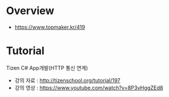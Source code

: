# Overview 
- https://www.topmaker.kr/419

# Tutorial
Tizen C# App개발(HTTP 통신 연계)
- 강의 자료 : http://tizenschool.org/tutorial/197
- 강의 영상 : https://www.youtube.com/watch?v=8P3vHggZEd8